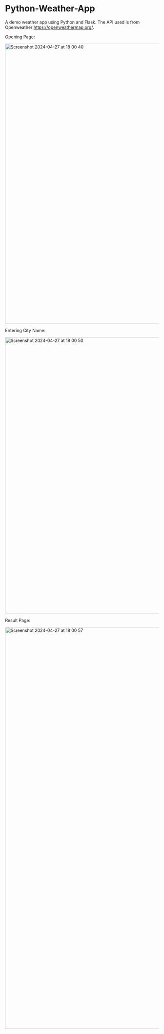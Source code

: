 # Python-Weather-App


A demo weather app using Python and Flask. The API used is from Openweather https://openweathermap.org/. 

Opening Page:

<img width="914" alt="Screenshot 2024-04-27 at 18 00 40" src="https://github.com/dippaul06/Python-Weather-App/assets/13049085/832a1bc3-d150-4cdc-9d87-ffadbcd619d5">



Entering City Name: 

<img width="902" alt="Screenshot 2024-04-27 at 18 00 50" src="https://github.com/dippaul06/Python-Weather-App/assets/13049085/fae9f3fe-28f5-4be3-95ba-7e38f29bbd1e">



Result Page:

<img width="1312" alt="Screenshot 2024-04-27 at 18 00 57" src="https://github.com/dippaul06/Python-Weather-App/assets/13049085/feaf168e-d4c6-40fb-a16e-82781fb1b245">
